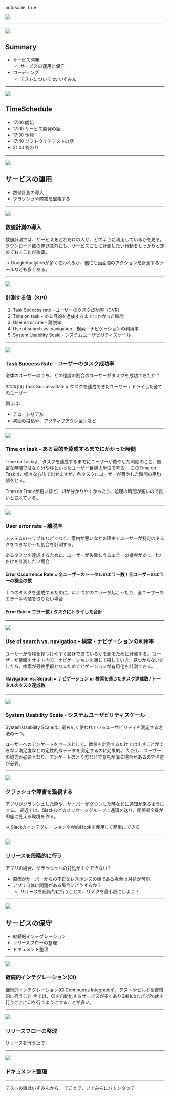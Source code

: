 autoscale: true

![](title.png)

---

![](background.png)

## Summary

- サービス開発
  - サービスの運用と保守
- コーディング
  - テストについて by いずみん

---

![](background.png)

## TimeSchedule

- 17:00 開始
- 17:00 サービス開発の話
- 17:30 休憩
- 17:40 ソフトウェアテストの話
- 21:00 終わり

---

![](purpose.jpg)

## サービスの運用

- 数値計測の導入
- クラッシュや障害を監視する

---

![](analytics2.jpeg)

### 数値計測の導入

数値計測では、サービスをどれだけの人が、どのように利用しているかを見る。
ダウンロード数の伸び意外にも、サービスごとに計測したい行動をしっかりと定めておくことが重要。

-> GoogleAnalyticsが多く使われるが、他にも画面間のアクションを計測するツールなども多くある。

---

![](analytics.jpg)

### 計測する値（KPI）

1. Task Success rate - ユーザーのタスク成功率（CVR）
2. Time on task - ある目的を達成するまでにかかった時間
3. User error rate - 離脱率
4. Use of search vs. navigation - 検索・ナビゲーションの利用率
5. System Usability Scale - システムユーザビリティスケール

---

![](analytics.jpg)

### Task Success Rate - ユーザーのタスク成功率

全体のユーザーのうち、どの程度の割合のユーザーがタスクを成功できたか？

####[fit] Task Success Rate = タスクを達成できたユーザー / トライした全てのユーザー

例えば、
- チュートリアル
- 初回の投稿や、アクティブアクションなど

---

![](analytics.jpg)

### Time on task - ある目的を達成するまでにかかった時間

Time on Taskは、タスクを達成するまでにユーザーが費やした時間のこと、厳密な時間ではなく分や秒といったユーザー目線の単位で考る。
このTime on Taskは、様々な方法で出せますが、各タスクにユーザーが費やした時間の平均値をとる。

Time on Trackが短いほど、UIが分かりやすかったり、処理の時間が短いので良いとされている。

---

![](analytics.jpg)

### User error rate - 離脱率

システムのトラブルなどでなく、案内が悪いなどの理由でユーザーが特定のタスクをできなかった割合を計測する。

あるタスクを達成するために、ユーザーが失敗しうるエラーの機会があり、1つだけを計測したい場合

#### Error Occurrence Rate = 全ユーザーのトータルのエラー数 / 全ユーザーのエラーの機会の数

１つのタスクを達成するために、いくつかのエラーが起こったり、全ユーザーのエラー平均値を取りたい場合

#### Error Rate = エラー数 / タスクにトライした合計

---

![](analytics.jpg)

### Use of search vs. navigation - 検索・ナビゲーションの利用率

ユーザーが情報を見つけやすく設計できているかを測るために計測する。
ユーザーが情報をサイト内で、ナビゲーションを通じて探していき、見つからないとしたら、検索が最終手段となるためナビゲーションが有用化を計測できる。

#### Navigation vs. Serach = ナビゲーション or 検索を通じたタスク達成数 / トータルのタスク達成数

---

![](analytics.jpg)

### System Usability Scale - システムユーザビリティスケール

System Usability Scaleは、最も広く使われているユーザビリティを測定する方法の一つ。

ユーザーへのアンケートをベースとして、数値を計測するだけでは出すことができない満足度などの定性的なデータを測定するのに効果的。
ただし、ユーザーの協力が必要となり、アンケートのとり方などで意見が偏る場合があるので注意が必要。

---

![](crash.jpg)

### クラッシュや障害を監視する

アプリがクラッシュした際や、サーバーがダウンした時などに通知が来るようにする。
最近では、Slackなどのメッセージグループに通知を送り、関係者全員が即座に見える環境を作る。

-> SlackのインテグレーションやWebHookを使用して簡単にできる

---

![](crash.jpg)

### リリースを段階的に行う

アプリの場合、クラッシュへの対処がすぐできない？

- 原因がサーバーからの不正なレスポンスの値である場合は対処が可能
- アプリ自体に問題がある場合にどうするか？
  - リリースを段階的に行うことで、リスクを最小限にしよう！

---

![](maintenance.jpeg)

## サービスの保守

- 継続的インテグレーション
- リリースフローの整理
- ドキュメント整理

---

![](maintenance.jpeg)

### 継続的インテグレーション(CI)

継続的インテグレーション(CI:Continuous Integration)、テストやビルドを習慣的に行うこと
今では、CIを自動化するサービスが多くありGitHubなどでPushを行うごとにCIを行うようにすることが多い。

---

![](maintenance.jpeg)

### リリースフローの整理

リリースを行う上で、

---

![](maintenance.jpeg)

### ドキュメント整理



---


テストの話はいずみんから。
てことで、いずみんにバトンタッチ
